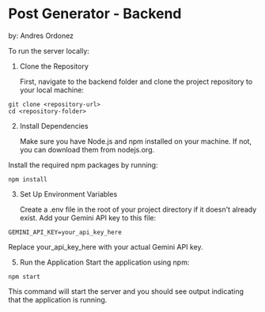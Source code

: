 # Post Generator - Backend

by: Andres Ordonez

To run the server locally:

1. Clone the Repository

   First, navigate to the backend folder and clone the project repository to your local machine:

```
git clone <repository-url>
cd <repository-folder>
```

2. Install Dependencies

   Make sure you have Node.js and npm installed on your machine. If not, you can download them from nodejs.org.

Install the required npm packages by running:

```
npm install
```

3. Set Up Environment Variables

   Create a .env file in the root of your project directory if it doesn't already exist. Add your Gemini API key to this file:

```
GEMINI_API_KEY=your_api_key_here
```

Replace your_api_key_here with your actual Gemini API key.

5. Run the Application
   Start the application using npm:

```
npm start
```

This command will start the server and you should see output indicating that the application is running.
